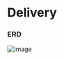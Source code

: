 # Delivery




### ERD
![image](https://user-images.githubusercontent.com/103116643/172157474-ed63c4b6-2d19-461a-818a-6f20386f1902.png)
